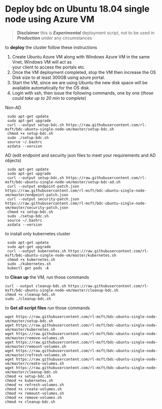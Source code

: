# Deploy bdc on Ubuntu 18.04 single node using Azure VM 



> **Disclaimer** this is ***Experimental*** deployment script, not to be used in ***Production*** under any circumstances
  
  to **deploy** the cluster follow these instructions    
  
 1. Create Ubuntu Azure VM along with Windows Azure VM  in the same Vnet, Windows VM will act as    
    your client to access the portals etc.
 2. Once the VM deployment completed, stop  the VM then increase the OS Disk
    size to at least 300GB using azure  portal.  
 3. Start the VM, since we are using Ubuntu the new disk space will be available automatically for the OS disk.  
 4. Login with ssh, then issue the following commands, one by one (*those could take up to 20 min to complete*)  

Non-AD
    
```shell script
 sudo apt-get update 
 sudo apt-get upgrade 
 curl --output setup-bdc.sh https://raw.githubusercontent.com/rl-msft/bdc-ubuntu-single-node-vm/master/setup-bdc.sh 
 chmod +x setup-bdc.sh 
 sudo ./setup-bdc.sh 
 source ~/.bashrc 
 azdata --version
```

AD (edit endpoint and security json files to meet your requirements and AD objects)
 
```shell script
 sudo apt-get update 
 sudo apt-get upgrade 
 curl --output setup-bdc.sh https://raw.githubusercontent.com/rl-msft/bdc-ubuntu-single-node-vm/master/setup-bdc-ad.sh
 curl --output endpoint-patch.json https://raw.githubusercontent.com/rl-msft/bdc-ubuntu-single-node-vm/master/endpoint-patch.json
 curl --output security-patch.json https://raw.githubusercontent.com/rl-msft/bdc-ubuntu-single-node-vm/master/security-patch.json
 chmod +x setup-bdc.sh 
 sudo ./setup-bdc.sh 
 source ~/.bashrc 
 azdata --version
```

to install only kubernetes cluster 

```shell script
 sudo apt-get update 
 sudo apt-get upgrade 
 curl --output kubernetes.sh https://raw.githubusercontent.com/rl-msft/bdc-ubuntu-single-node-vm/master/kubernetes.sh
 chmod +x kubernetes.sh 
 sudo ./kubernetes.sh
 kubectl get pods -A
```
 to **Clean up** the VM, run those commands    
    
 ```shell script
curl --output cleanup-bdc.sh https://raw.githubusercontent.com/rl-msft/bdc-ubuntu-single-node-vm/master/cleanup-bdc.sh
chmod +x cleanup-bdc.sh
sudo ./cleanup-bdc.sh
````

to **Get all script files** run those commands
```shell script
wget https://raw.githubusercontent.com/rl-msft/bdc-ubuntu-single-node-vm/master/setup-bdc.sh 
wget https://raw.githubusercontent.com/rl-msft/bdc-ubuntu-single-node-vm/master/kubernetes.sh
wget https://raw.githubusercontent.com/rl-msft/bdc-ubuntu-single-node-vm/master/remove-volumes.sh
wget https://raw.githubusercontent.com/rl-msft/bdc-ubuntu-single-node-vm/master/remount-volumes.sh
wget https://raw.githubusercontent.com/rl-msft/bdc-ubuntu-single-node-vm/master/refresh-volumes.sh
wget https://raw.githubusercontent.com/rl-msft/bdc-ubuntu-single-node-vm/master/create-volumes.sh
wget https://raw.githubusercontent.com/rl-msft/bdc-ubuntu-single-node-vm/master/cleanup-bdc.sh
chmod +x setup-bdc.sh
chmod +x kubernetes.sh 
chmod +x refresh-volumes.sh
chmod +x create-volumes.sh
chmod +x remount-volumes.sh
chmod +x remove-volumes.sh
chmod +x cleanup-bdc.sh
````

